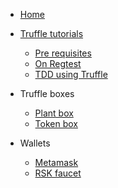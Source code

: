 * [Home](/)

* [Truffle tutorials](en/truffle.md)
  * [Pre requisites](en/truffle/truffle-project-prerequisites.md)  
  * [On Regtest](en/truffle/truffle-regtest.md)
  * [TDD using Truffle](en/truffle/truffle-tdd.md)

* Truffle boxes
  * [Plant box](en/truffle-boxes/rsk-plant-box.md)
  * [Token box](en/truffle-boxes/rsk-token-box.md)

* Wallets
  * [Metamask](en/wallets/wallet-metamask.md)
  * [RSK faucet](en/wallets/wallet-rsk-faucet.md)